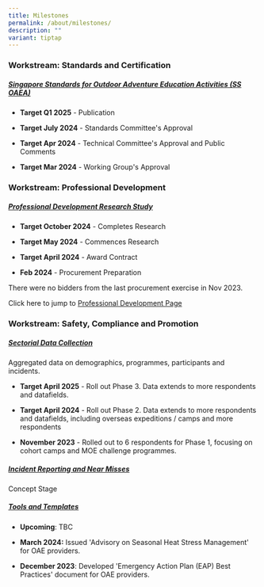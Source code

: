 ```yaml
---
title: Milestones
permalink: /about/milestones/
description: ""
variant: tiptap
---
```

<h3><strong>Workstream: Standards and Certification</strong></h3>
<h5><em><u>Singapore Standards for Outdoor Adventure Education Activities (</u></em><a href="/resources/singapore-standards/" rel="noopener noreferrer nofollow" target="_blank">SS OAEA</a><em><u>)</u></em></h5>
<ul data-tight="true" class="tight">
<li>
<p><strong>Target Q1 2025</strong> - Publication</p>
</li>
<li>
<p><strong>Target July 2024</strong> - Standards Committee's Approval</p>
</li>
<li>
<p><strong>Target Apr 2024</strong> - Technical Committee's Approval and Public
Comments</p>
</li>
<li>
<p><strong>Target Mar 2024</strong> - Working Group's Approval</p>
</li>
</ul>
<h3><strong>Workstream: Professional Development</strong></h3>
<h5><em><u>Professional Development Research Study</u></em></h5>
<ul data-tight="true" class="tight">
<li>
<p><strong>Target October 2024</strong> - Completes Research</p>
</li>
<li>
<p><strong>Target May 2024</strong> - Commences Research</p>
</li>
<li>
<p><strong>Target April 2024</strong> - Award Contract</p>
</li>
<li>
<p><strong>Feb 2024</strong> - Procurement Preparation</p>
</li>
</ul>
<p>There were no bidders from the last procurement exercise in Nov 2023.</p>
<p>Click here to jump to <a href="/resources/professional-development/" rel="noopener noreferrer nofollow" target="_blank">Professional Development Page</a>
</p>
<h3><strong>Workstream: Safety, Compliance and Promotion</strong></h3>
<h5><em><u>Sectorial Data Collection</u></em></h5>
<p>Aggregated data on demographics, programmes, participants and incidents.</p>
<ul data-tight="true" class="tight">
<li>
<p><strong>Target April 2025</strong> - Roll out Phase 3. Data extends to
more respondents and datafields.</p>
</li>
<li>
<p><strong>Target April 2024</strong> - Roll out Phase 2. Data extends to
more respondents and datafields, including overseas expeditions / camps
and more respondents</p>
</li>
<li>
<p><strong>November 2023</strong> - Rolled out to 6 respondents for Phase
1, focusing on cohort camps and MOE challenge programmes.</p>
</li>
</ul>
<h5><em><u>Incident Reporting and Near Misses</u></em></h5>
<p>Concept Stage</p>
<h5><em><u>Tools and Templates</u></em></h5>
<ul data-tight="true" class="tight">
<li>
<p><strong>Upcoming</strong>: TBC</p>
</li>
<li>
<p><strong>March 2024:</strong> Issued 'Advisory on Seasonal Heat Stress Management'
for OAE providers.</p>
</li>
<li>
<p><strong>December 2023</strong>: Developed 'Emergency Action Plan (EAP)
Best Practices' document for OAE providers.</p>
</li>
</ul>
<p></p>